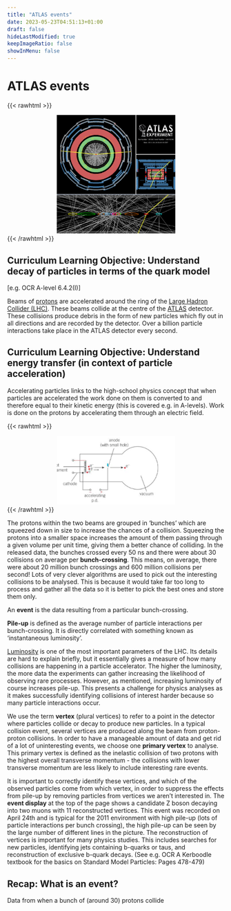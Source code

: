 ```yaml
---
title: "ATLAS events"
date: 2023-05-23T04:51:13+01:00
draft: false
hideLastModified: true
keepImageRatio: false
showInMenu: false
---
```


# ATLAS events

{{< rawhtml >}}
<CENTER>
<img src="images/zpileup_alltracks.png" width="275" />
</CENTER>
{{< /rawhtml >}}

## Curriculum Learning Objective: Understand decay of particles in terms of the quark model

[e.g. OCR A-level 6.4.2(I)]

Beams of [protons](https://en.wikipedia.org/wiki/Proton) are accelerated around the ring of the [Large Hadron Collider (LHC)](http://home.cern/topics/large-hadron-collider). These beams collide at the centre of the [ATLAS](https://home.cern/science/experiments/atlas) detector. These collisions produce debris in the form of new particles which fly out in all directions and are recorded by the detector. Over a billion particle interactions take place in the ATLAS detector every second. 

## Curriculum Learning Objective: Understand energy transfer (in context of particle acceleration)

Accelerating particles links to the high-school physics concept that when particles are accelerated the work done on them is converted to and therefore equal to their kinetic energy (this is covered e.g. in A-levels). Work is done on the protons by accelerating them through an electric field.

{{< rawhtml >}}
<CENTER>
<img src="images/electrode.png" width="275" />
</CENTER>
{{< /rawhtml >}}

The protons within the two beams are grouped in ‘bunches’ which are squeezed down in size to increase the chances of a collision. Squeezing the protons into a smaller space increases the amount of them passing through a given volume per unit time, giving them a better chance of colliding. In the released data, the bunches crossed every 50 ns and there were about 30 collisions on average per **bunch-crossing**. This means, on average, there were about 20 million bunch crossings and 600 million collisions per second! Lots of very clever algorithms are used to pick out the interesting collisions to be analysed. This is because it would take far too long to process and gather all the data so it is better to pick the best ones and store them only.
 
An **event** is the data resulting from a particular bunch-crossing. 
 
**Pile-up** is defined as the average number of particle interactions per bunch-crossing. It is directly correlated with something known as ‘instantaneous luminosity’. 
 
[Luminosity](https://home.cern/news/opinion/cern/luminosity-why-dont-we-just-say-collision-rate) is one of the most important parameters of the LHC. Its details are hard to explain briefly, but it essentially gives a measure of how many collisions are happening in a particle accelerator. The higher the luminosity, the more data the experiments can gather increasing the likelihood of observing rare processes. However, as mentioned, increasing luminosity of course increases pile-up. This presents a challenge for physics analyses as it makes successfully identifying collisions of interest harder because so many particle interactions occur.  
 
We use the term **vertex** (plural vertices) to refer to a point in the detector where particles collide or decay to produce new particles. In a typical collision event, several vertices are produced along the beam from proton-proton collisions. In order to have a manageable amount of data and get rid of a lot of uninteresting events, we choose one **primary vertex** to analyse. This primary vertex is defined as the inelastic collision of two protons with the highest overall transverse momentum - the collisions with lower transverse momentum are less likely to include interesting rare events. 

It is important to correctly identify these vertices, and which of the observed particles come from which vertex, in order to suppress the effects from pile-up by removing particles from vertices we aren’t interested in.
The **event display** at the top of the page shows a candidate Z boson decaying into two muons with 11 reconstructed vertices. This event was recorded on April 24th and is typical for the 2011 environment with high pile-up (lots of particle interactions per bunch crossing), the high pile-up can be seen by the large number of different lines in the picture. 
The reconstruction of vertices is important for many physics studies. This includes searches for new particles, identifying jets containing b-quarks or taus, and reconstruction of exclusive b-quark decays. (See e.g. OCR A Kerboodle textbook for the basics on Standard Model Particles: Pages 478-479)

## Recap: What is an event?

Data from when a bunch of (around 30) protons collide

